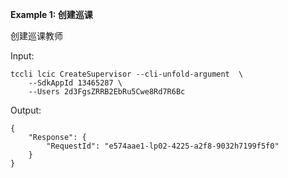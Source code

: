 **Example 1: 创建巡课**

创建巡课教师

Input: 

```
tccli lcic CreateSupervisor --cli-unfold-argument  \
    --SdkAppId 13465287 \
    --Users 2d3FgsZRRB2EbRu5Cwe8Rd7R6Bc
```

Output: 
```
{
    "Response": {
        "RequestId": "e574aae1-lp02-4225-a2f8-9032h7199f5f0"
    }
}
```


